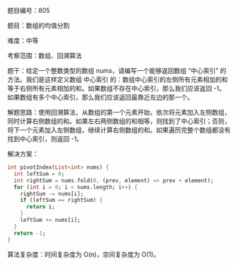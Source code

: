 题目编号：805

题目：数组的均值分割

难度：中等

考察范围：数组、回溯算法

题干：给定一个整数类型的数组 nums，请编写一个能够返回数组 “中心索引” 的方法。我们是这样定义数组 中心索引 的：数组中心索引的左侧所有元素相加的和等于右侧所有元素相加的和。如果数组不存在中心索引，那么我们应该返回 -1。如果数组有多个中心索引，那么我们应该返回最靠近左边的那一个。

解题思路：使用回溯算法，从数组的第一个元素开始，依次将元素加入左侧数组，同时计算右侧数组的和。如果左右两侧数组的和相等，则找到了中心索引；否则，将下一个元素加入左侧数组，继续计算右侧数组的和。如果遍历完整个数组都没有找到中心索引，则返回 -1。

解决方案：

```dart
int pivotIndex(List<int> nums) {
  int leftSum = 0;
  int rightSum = nums.fold(0, (prev, element) => prev + element);
  for (int i = 0; i < nums.length; i++) {
    rightSum -= nums[i];
    if (leftSum == rightSum) {
      return i;
    }
    leftSum += nums[i];
  }
  return -1;
}
```

算法复杂度：时间复杂度为 O(n)，空间复杂度为 O(1)。